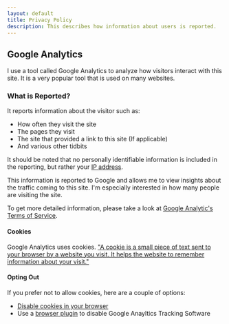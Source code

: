 ```yaml
---
layout: default 
title: Privacy Policy
description: This describes how information about users is reported.
---
```

## Google Analytics
I use a tool called Google Analytics to analyze how visitors interact with this site.  It is a very popular tool that is used on many websites.

### What is Reported?
It reports information about the visitor such as:
* How often they visit the site
* The pages they visit 
* The site that provided a link to this site (If applicable)
* And various other tidbits

It should be noted that no personally identifiable information is included in the reporting, but rather your [IP address][ip-address].

This information is reported to Google and allows me to view insights about the traffic coming to this site.  I'm especially interested in how many people are visiting the site.

To get more detailed information, please take a look at [Google Analytic's Terms of Service][google-tos].

#### Cookies
Google Analytics uses cookies.  ["A cookie is a small piece of text sent to your browser by a website you visit. It helps the website to remember information about your visit."][1] 

#### Opting Out
If you prefer not to allow cookies, here are a couple of options:
* [Disable cookies in your browser][2]
* Use a [browser plugin][3] to disable Google Anayltics Tracking Software 

[ip-address]: https://en.wikipedia.org/wiki/IP_address
[google-tos]: https://www.google.com/analytics/terms/us.html

[1]: https://www.google.com/policies/technologies/cookies
[2]: https://www.google.com/policies/technologies/managing
[3]: https://tools.google.com/dlpage/gaoptout?hl=en
